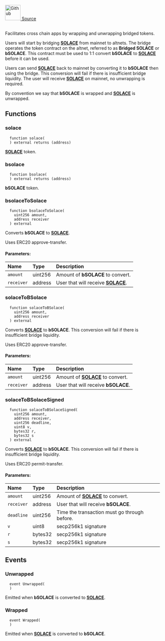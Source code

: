 <a href="https://github.com/solace-fi/solace-core/blob/main/contracts/interfaces/IBridgeWrapper.sol"><img src="/img/github.svg" alt="Github" width="50px"/> Source</a><br/><br/>

Facilitates cross chain apps by wrapping and unwrapping bridged tokens.

Users will start by bridging [**SOLACE**](./../SOLACE) from mainnet to altnets. The bridge operates the token contract on the altnet, referred to as **Bridged SOLACE** or **bSOLACE**. This contract must be used to 1:1 convert **bSOLACE** to [**SOLACE**](./../SOLACE) before it can be used.

Users can send [**SOLACE**](./../SOLACE) back to mainnet by converting it to **bSOLACE** then using the bridge. This conversion will fail if there is insufficient bridge liquidity. The user will receive [**SOLACE**](./../SOLACE) on mainnet, no unwrapping is required.

By convention we say that **bSOLACE** is wrapped and [**SOLACE**](./../SOLACE) is unwrapped.


## Functions
### solace
```solidity
  function solace(
  ) external returns (address)
```
[**SOLACE**](./../../SOLACE) token.



### bsolace
```solidity
  function bsolace(
  ) external returns (address)
```
**bSOLACE** token.



### bsolaceToSolace
```solidity
  function bsolaceToSolace(
    uint256 amount,
    address receiver
  ) external
```
Converts **bSOLACE** to [**SOLACE**](./../SOLACE).

Uses ERC20 approve-transfer.

#### Parameters:
| Name | Type | Description                                                          |
| :--- | :--- | :------------------------------------------------------------------- |
|`amount` | uint256 | Amount of **bSOLACE** to convert.
|`receiver` | address | User that will receive [**SOLACE**](./../SOLACE).

### solaceToBSolace
```solidity
  function solaceToBSolace(
    uint256 amount,
    address receiver
  ) external
```
Converts [**SOLACE**](./../SOLACE) to **bSOLACE**.
This conversion will fail if there is insufficient bridge liquidity.

Uses ERC20 approve-transfer.

#### Parameters:
| Name | Type | Description                                                          |
| :--- | :--- | :------------------------------------------------------------------- |
|`amount` | uint256 | Amount of [**SOLACE**](./../SOLACE) to convert.
|`receiver` | address | User that will receive **bSOLACE**.

### solaceToBSolaceSigned
```solidity
  function solaceToBSolaceSigned(
    uint256 amount,
    address receiver,
    uint256 deadline,
    uint8 v,
    bytes32 r,
    bytes32 s
  ) external
```
Converts [**SOLACE**](./../SOLACE) to **bSOLACE**.
This conversion will fail if there is insufficient bridge liquidity.

Uses ERC20 permit-transfer.

#### Parameters:
| Name | Type | Description                                                          |
| :--- | :--- | :------------------------------------------------------------------- |
|`amount` | uint256 | Amount of [**SOLACE**](./../SOLACE) to convert.
|`receiver` | address | User that will receive **bSOLACE**.
|`deadline` | uint256 | Time the transaction must go through before.
|`v` | uint8 | secp256k1 signature
|`r` | bytes32 | secp256k1 signature
|`s` | bytes32 | secp256k1 signature

## Events
### Unwrapped
```solidity
  event Unwrapped(
  )
```
Emitted when **bSOLACE** is converted to [**SOLACE**](./../SOLACE).


### Wrapped
```solidity
  event Wrapped(
  )
```
Emitted when [**SOLACE**](./../SOLACE) is converted to **bSOLACE**.


